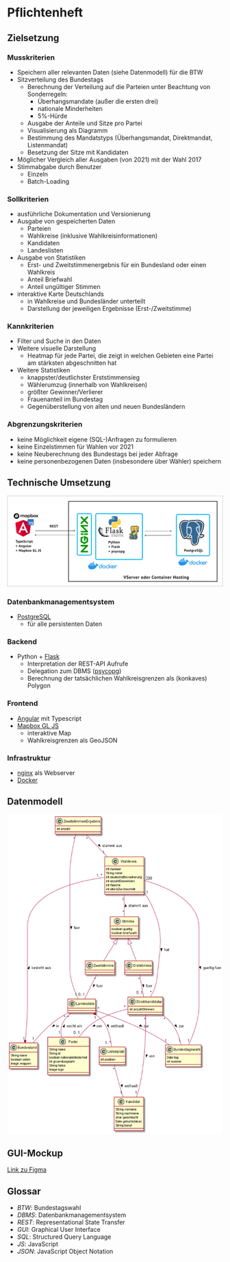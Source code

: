 # Pflichtenheft

## Zielsetzung

### Musskriterien
- Speichern aller relevanten Daten (siehe Datenmodell) für die BTW
- Sitzverteilung des Bundestags
  - Berechnung der Verteilung auf die Parteien unter Beachtung von Sonderregeln:
    - Überhangsmandate (außer die ersten drei)
    - nationale Minderheiten
    - 5%-Hürde
  - Ausgabe der Anteile und Sitze pro Partei
  - Visualisierung als Diagramm
  - Bestimmung des Mandatstyps (Überhangsmandat, Direktmandat, Listenmandat)
  - Besetzung der Sitze mit Kandidaten
- Möglicher Vergleich aller Ausgaben (von 2021) mit der Wahl 2017
- Stimmabgabe durch Benutzer
  - Einzeln
  - Batch-Loading

### Sollkriterien
- ausführliche Dokumentation und Versionierung
- Ausgabe von gespeicherten Daten
  - Parteien
  - Wahlkreise (inklusive Wahlkreisinformationen)
  - Kandidaten
  - Landeslisten
- Ausgabe von Statistiken
  - Erst- und Zweitstimmenergebnis für ein Bundesland oder einen Wahlkreis
  - Anteil Briefwahl
  - Anteil ungültiger Stimmen
- interaktive Karte Deutschlands
  - in Wahlkreise und Bundesländer unterteilt
  - Darstellung der jeweiligen Ergebnisse (Erst-/Zweitstimme)

### Kannkriterien
- Filter und Suche in den Daten
- Weitere visuelle Darstellung
  - Heatmap für jede Partei, die zeigt in welchen Gebieten eine Partei am 
    stärksten abgeschnitten hat
- Weitere Statistiken
  - knappster/deutlichster Erststimmensieg
  - Wählerumzug (innerhalb von Wahlkreisen)
  - größter Gewinner/Verlierer
  - Frauenanteil im Bundestag
  - Gegenüberstellung von alten und neuen Bundesländern

### Abgrenzungskriterien
- keine Möglichkeit eigene (SQL-)Anfragen zu formulieren
- keine Einzelstimmen für Wahlen vor 2021
- keine Neuberechnung des Bundestags bei jeder Abfrage
- keine personenbezogenen Daten (insbesondere über Wähler) speichern

## Technische Umsetzung

![Techstack](TechStack.png)

### Datenbankmanagementsystem
- [PostgreSQL](https://www.postgresql.org/)
  - für alle persistenten Daten

### Backend
- Python + [Flask](https://flask.palletsprojects.com/en/2.0.x/)
  - Interpretation der REST-API Aufrufe
  - Delegation zum DBMS ([psycopg](https://www.psycopg.org/))
  - Berechnung der tatsächlichen Wahlkreisgrenzen als (konkaves) Polygon

### Frontend
- [Angular](https://www.angular.io/) mit Typescript
- [Mapbox GL JS](https://github.com/mapbox/mapbox-gl-js)
  - interaktive Map
  - Wahlkreisgrenzen als GeoJSON

### Infrastruktur
- [nginx](https://www.nginx.com/) als Webserver
- [Docker](https://www.docker.com/)

## Datenmodell

![UML-Entwurf](Entwurf.png)

## GUI-Mockup
[Link zu Figma](https://www.figma.com/file/mWyTVjiFh8bLU6Wr6T6HrN/Datenbankenprojekt?node-id=0%3A1)

## Glossar
 - *BTW*: Bundestagswahl
 - *DBMS*: Datenbankmanagementsystem
 - *REST*: Representational State Transfer
 - *GUI*: Graphical User Interface
 - *SQL*: Structured Query Language
 - *JS*: JavaScript
 - *JSON*: JavaScript Object Notation